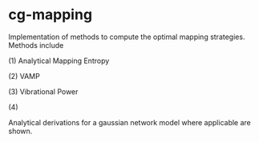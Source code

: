 # cg-mapping
Implementation of methods to compute the optimal mapping strategies.
Methods include

(1) Analytical Mapping Entropy

(2) VAMP 

(3) Vibrational Power

(4)

Analytical derivations for a gaussian network model where applicable are shown.
 
